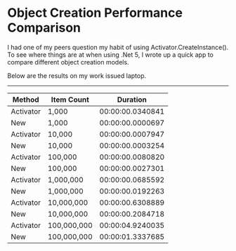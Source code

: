 # Object Creation Performance Comparison

I had one of my peers question my habit of using Activator.CreateInstance<T>().  To see where things are at when using .Net 5, I wrote up a quick app to compare different object creation models.

Below are the results on my work issued laptop.
  
---
  
|Method    |Item Count  |Duration        |
|----------|------------|----------------|
|Activator |      1,000 |00:00:00.0340841|
|New       |      1,000 |00:00:00.0000697|
|Activator |     10,000 |00:00:00.0007947|
|New       |     10,000 |00:00:00.0003254|
|Activator |    100,000 |00:00:00.0080820|
|New       |    100,000 |00:00:00.0027301|
|Activator |  1,000,000 |00:00:00.0685592|
|New       |  1,000,000 |00:00:00.0192263|
|Activator | 10,000,000 |00:00:00.6308889|
|New       | 10,000,000 |00:00:00.2084718|
|Activator |100,000,000 |00:00:04.9240035|
|New       |100,000,000 |00:00:01.3337685|
